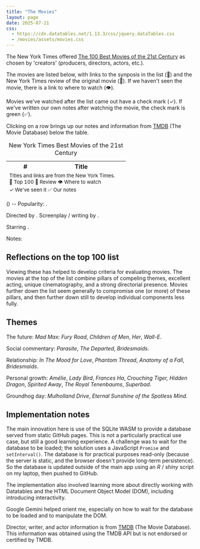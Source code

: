 ```yaml
---
title: "The Movies"
layout: page
date: 2025-07-21
css:
  - https://cdn.datatables.net/1.13.3/css/jquery.dataTables.css
  - /movies/assets/movies.css
---
```


The New York Times offered [The 100 Best Movies of the 21st Century][100] as
chosen by 'creators' (producers, directors, actors, etc.).

The movies are listed below, with links to the synposis in the list (&#128175;)
and the New York Times review of the original movie (&#128196;). If we haven't
seen the movie, there is a link to where to watch (&#128065;).

Movies we've watched after the list came out have a check mark (&#10003;). If
we've written our own notes after watchnig the movie, the check mark is green
(&#9989;).

Clicking on a row brings up our notes and information from [TMDB][]
(The Movie Database) below the table.

<!-- prettier-ignore -->
[100]: https://www.nytimes.com/interactive/2025/movies/best-movies-21st-century.html

<table id="movies-table" class="display" style="width: 100%">
    <caption>New York Times Best Movies of the 21st Century</caption>
    <thead>
        <tr>
            <th>#</th>
            <th>Title</th>
            <th>&nbsp;</th>
        </tr>
    </thead>
    <tbody>
        <!-- Data will be populated here by DataTables -->
    </tbody>
    <tfoot>
        <tr>
            <td colspan="2" style="text-align:left;">
                <small>Titles and links are from the New York Times.
                <br />
                &#128175; Top 100
                &#128196; Review
                &#128065; Where to watch
                <br />
                &check; We've seen it
                &#9989; Our notes
                </small>
            </td>
        </tr>
    </tfoot>
</table>

<p></p>

_<span id="title"></span>_ (<span id = "release-date"></span>) --
<span id="overview"></span>
Popularity: <span id="popularity"></span>.

Directed by <span id="directors"></span>.
Screenplay / writing by <span id="screenwriters"></span>.

Starring <span id="actors"></span>.

Notes: <span id="notes"></span>

## Reflections on the top 100 list

Viewing these has helped to develop criteria for evaluating movies. The movies
at the top of the list combine pillars of compeling themes, excellent acting,
unique cinematography, and a strong directorial presence. Movies further down
the list seem generally to compromise one (or more) of these pillars, and then
further down still to develop individual components less fully.

## Themes

The future: _Mad Max: Fury Road_, _Children of Men_, _Her_, _Wall-E_.

Social commentary: _Parasite_, _The Departed_, _Bridesmaids_.

Relationship: _In The Mood for Love_, _Phantom Thread_, _Anatomy of a Fall_,
_Bridesmaids_.

Personal growth: _Amélie_, _Lady Bird_, _Frances Ha_, _Crouching Tiger, Hidden
Dragon_, _Spirited Away_, _The Royal Tenenbaums_, _Superbad_.

Groundhog day: _Mulholland Drive_, _Eternal Sunshine of the Spotless Mind_.

<script src="https://cdn.datatables.net/1.13.3/js/importmap.js"></script>
<script type="module" src="movies.js"></script>

## Implementation notes

The main innovation here is use of the SQLite WASM to provide a database served
from static GitHub pages. This is not a particularly practical use case, but
still a good learning experience. A challenge was to wait for the database to be
loaded; the solution uses a JavaScript `Promise` and `setInterval()`. The
database is for practical purposes read-only (because the server is static, and
the browser doesn't provide long-term persistence). So the database is updated
outside of the main app using an _R_ / _shiny_ script on my laptop, then pushed
to GitHub.

The implementation also involved learning more about directly working with
Datatables and the HTML Document Object Model (DOM), including introducing
interactivity.

Google Gemini helped orient me, especially on how to wait for the database to be
loaded and to manipulate the DOM.

Director, writer, and actor information is from [TMDB][TMDB] (The
Movie Database). This information was obtained using the TMDB API but
is not endorsed or certified by TMDB.

[TMDB]: https://www.themoviedb.org/

